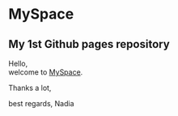 # MySpace
## My 1st Github pages repository

Hello,   
welcome to  [MySpace](https://nadiagouda.github.io/MySpace).

Thanks a lot,

best regards,
Nadia



